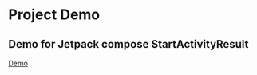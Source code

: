 # Project Demo
## Demo for Jetpack compose StartActivityResult
[Demo](https://github.com/hieu-dd/DemoProject/tree/Jetpackcompose/startForResult)